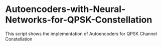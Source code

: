 # Autoencoders-with-Neural-Networks-for-QPSK-Constellation
This script shows the implementation of Autoencoders for QPSK Channel Constellation
